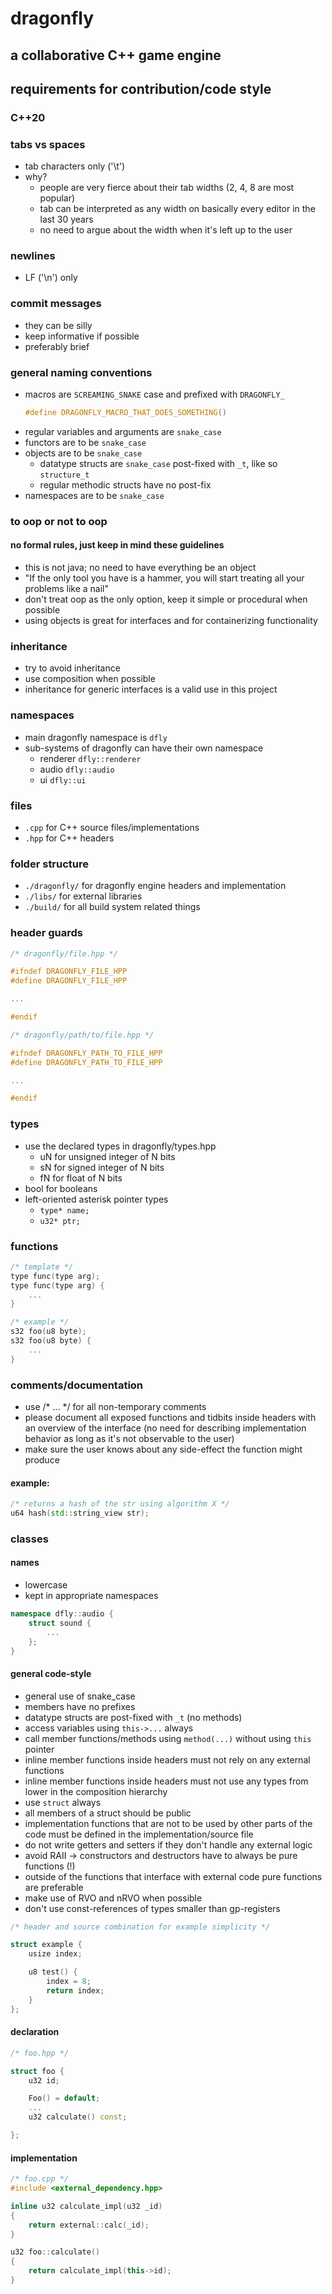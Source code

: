# dragonfly
## a collaborative C++ game engine

## requirements for contribution/code style
### C++20

### tabs vs spaces
- tab characters only ('\t')
- why?
	- people are very fierce about their tab widths (2, 4, 8 are most popular)
	- tab can be interpreted as any width on basically every editor in the last 30 years
	- no need to argue about the width when it's left up to the user

### newlines
- LF ('\n') only

### commit messages
- they can be silly
- keep informative if possible
- preferably brief

### general naming conventions
- macros are `SCREAMING_SNAKE` case and prefixed with `DRAGONFLY_`
	```cpp
	#define DRAGONFLY_MACRO_THAT_DOES_SOMETHING()
	```
- regular variables and arguments are `snake_case`
- functors are to be `snake_case`
- objects are to be `snake_case`
	- datatype structs are `snake_case` post-fixed with `_t`, like so `structure_t`
	- regular methodic structs have no post-fix
- namespaces are to be `snake_case`

### to oop or not to oop
#### no formal rules, just keep in mind these guidelines
- this is not java; no need to have everything be an object
- "If the only tool you have is a hammer, you will start treating all your problems like a nail"
- don't treat oop as the only option, keep it simple or procedural when possible
- using objects is great for interfaces and for containerizing functionality

### inheritance
- try to avoid inheritance
- use composition when possible
- inheritance for generic interfaces is a valid use in this project

### namespaces
- main dragonfly namespace is `dfly`
- sub-systems of dragonfly can have their own namespace
	- renderer `dfly::renderer`
	- audio `dfly::audio`
	- ui `dfly::ui`

### files
- `.cpp` for C++ source files/implementations
- `.hpp` for C++ headers

### folder structure
- `./dragonfly/` for dragonfly engine headers and implementation
- `./libs/` for external libraries
- `./build/` for all build system related things
  
### header guards
```cpp
/* dragonfly/file.hpp */

#ifndef DRAGONFLY_FILE_HPP
#define DRAGONFLY_FILE_HPP

...

#endif

/* dragonfly/path/to/file.hpp */

#ifndef DRAGONFLY_PATH_TO_FILE_HPP
#define DRAGONFLY_PATH_TO_FILE_HPP

...

#endif
```

### types
- use the declared types in dragonfly/types.hpp
	- uN for unsigned integer of N bits
	- sN for signed integer of N bits
	- fN for float of N bits
- bool for booleans
- left-oriented asterisk pointer types
	- `type* name;`
	- `u32* ptr;`

### functions
```cpp
/* template */
type func(type arg);
type func(type arg) {
	...
}

/* example */
s32 foo(u8 byte);
s32 foo(u8 byte) {
	...
}
```

### comments/documentation
- use /* ... */ for all non-temporary comments
- please document all exposed functions and tidbits inside headers with an overview of the interface (no need for describing implementation behavior as long as it's not observable to the user)
- make sure the user knows about any side-effect the function might produce 

#### example:
```cpp
/* returns a hash of the str using algorithm X */
u64 hash(std::string_view str);
```

### classes
#### names
- lowercase
- kept in appropriate namespaces
```cpp
namespace dfly::audio {
	struct sound {
		...
	};
}
```

#### general code-style 
- general use of snake_case
- members have no prefixes
- datatype structs are post-fixed with `_t` (no methods)
- access variables using `this->...` always
- call member functions/methods using `method(...)` without using `this` pointer
- inline member functions inside headers must not rely on any external functions
- inline member functions inside headers must not use any types from lower in the composition hierarchy
- use `struct` always
- all members of a struct should be public
- implementation functions that are not to be used by other parts of the code must be defined in the implementation/source file
- do not write getters and setters if they don't handle any external logic
- avoid RAII -> constructors and destructors have to always be pure functions (!)
- outside of the functions that interface with external code pure functions are preferable
- make use of RVO and nRVO when possible
- don't use const-references of types smaller than gp-registers 
```cpp
/* header and source combination for example simplicity */

struct example {
	usize index;

	u8 test() {
		index = 8;
		return index;
	}
};
```

#### declaration
```cpp
/* foo.hpp */

struct foo {
	u32 id;

	Foo() = default;
	...
	u32 calculate() const;

};
```

#### implementation
```cpp
/* foo.cpp */
#include <external_dependency.hpp>

inline u32 calculate_impl(u32 _id)
{
	return external::calc(_id);
}

u32 foo::calculate()
{
	return calculate_impl(this->id);
}
```
